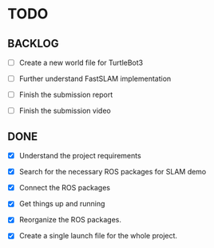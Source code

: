 # TODO

## BACKLOG

- [ ] Create a new world file for TurtleBot3

- [ ] Further understand FastSLAM implementation

- [ ] Finish the submission report

- [ ] Finish the submission video

## DONE

- [x] Understand the project requirements

- [x] Search for the necessary ROS packages for SLAM demo

- [x] Connect the ROS packages

- [x] Get things up and running

- [x] Reorganize the ROS packages.

- [x] Create a single launch file for the whole project.
